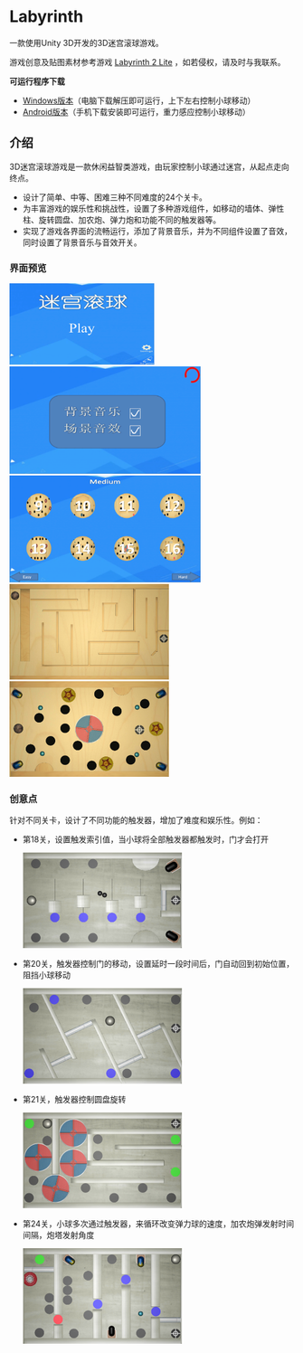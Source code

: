 # Labyrinth

一款使用Unity 3D开发的3D迷宫滚球游戏。

游戏创意及贴图素材参考游戏 [Labyrinth 2 Lite](http://www.appchina.com/app/se.illusionlabs.labyrinth2.lite/) ，如若侵权，请及时与我联系。

**可运行程序下载**

- [Windows版本](https://github.com/sywei11/Labyrinth/releases/download/1.0/Labyrinth.zip)（电脑下载解压即可运行，上下左右控制小球移动）
- [Android版本](https://github.com/sywei11/Labyrinth/releases/download/1.0/Labyrinth2.5.apk)（手机下载安装即可运行，重力感应控制小球移动）

## 介绍

3D迷宫滚球游戏是一款休闲益智类游戏，由玩家控制小球通过迷宫，从起点走向终点。

- 设计了简单、中等、困难三种不同难度的24个关卡。
- 为丰富游戏的娱乐性和挑战性，设置了多种游戏组件，如移动的墙体、弹性柱、旋转圆盘、加农炮、弹力炮和功能不同的触发器等。
- 实现了游戏各界面的流畅运行，添加了背景音乐，并为不同组件设置了音效，同时设置了背景音乐与音效开关。

### 界面预览

<img src="README.assets/开始界面.png" alt="开始界面" style="zoom: 25%;" /> 

<img src="README.assets/设置界面.png" alt="设置界面" style="zoom:33%;" /> 

<img src="README.assets/中等难度关卡.png" alt="中等难度关卡" style="zoom:33%;" /> 

<img src="README.assets/2.jpg" alt="2" style="zoom:27.5%;" /> 

<img src="README.assets/15.jpg" alt="15" style="zoom:27.5%;" /> 

### 创意点

针对不同关卡，设计了不同功能的触发器，增加了难度和娱乐性。例如：

- 第18关，设置触发索引值，当小球将全部触发器都触发时，门才会打开

  <img src="README.assets/18.jpg" alt="18" style="zoom:27.5%;" /> 

- 第20关，触发器控制门的移动，设置延时一段时间后，门自动回到初始位置，阻挡小球移动

  <img src="README.assets/20.jpg" alt="18" style="zoom:27.5%;" /> 

- 第21关，触发器控制圆盘旋转

  <img src="README.assets/21.jpg" alt="18" style="zoom:27.5%;" /> 

- 第24关，小球多次通过触发器，来循环改变弹力球的速度，加农炮弹发射时间间隔，炮塔发射角度

  <img src="README.assets/24.jpg" alt="18" style="zoom:27.5%;" /> 